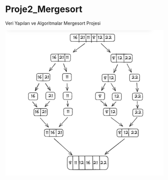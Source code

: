 # Proje2_Mergesort
Veri Yapıları ve Algoritmalar Mergesort Projesi

![Dizinin Mergesort ile sıralanması](https://github.com/metinyurdev/Proje2_Mergesort/blob/0fcf18adefc5c4573aaa41aa7c3d79b9a939af0c/Mergesort.png)
